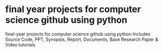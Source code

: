 # final year projects for computer science github using python
final-year projects for computer science github using python Includes Source Code, PPT, Synopsis, Report, Documents, Base Research Paper &amp; Video tutorials
